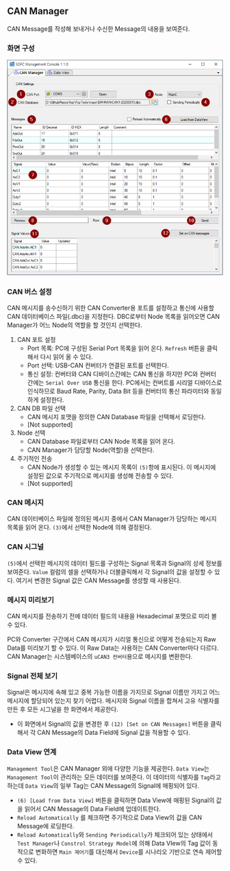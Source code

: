 ## CAN Manager

CAN Message를 작성해 보내거나 수신한  Message의 내용을 보여준다.



### 화면 구성

![can-manager](can-manager.assets/can-manager.png)

  

### CAN 버스 설정

CAN 메시지를 송수신하기 위한 CAN Converter용 포트를 설정하고 통신에 사용할 CAN 데이터베이스 파일(.dbc)을 지정한다. DBC로부터 Node 목록을 읽어오면 CAN Manager가 어느 Node의 역할을 할 것인지 선택한다.

1. CAN 포트 설정
   - Port 목록: PC에 구성된  Serial Port 목록을 읽어 온다. `Refresh` 버튼을 클릭해서 다시 읽어 올 수 있다.
   - Port 선택: USB-CAN 컨버터가 연결된 포트를 선택한다.
   - 통신 설정: 컨버터와 CAN 디바이스간에는 CAN 통신을 하지만 PC와 컨버터 간에는 `Serial Over USB` 통신을 한다. PC에서는 컨버트를 시리얼 디바이스로 인식하므로 Baud Rate, Parity, Data Bit 등을 컨버터의 통신 파라미터와 동일하게 설정한다.
2. CAN DB 파일 선택
   - CAN 메시지 포맷을 정의한 CAN Database 파일을 선택해서 로딩한다.
   - [Not supported]
3. Node 선택
   - CAN Database 파일로부터 CAN Node 목록을 읽어 온다.
   - CAN Manager가 담당할 Node(역할)을 선택한다.
4. 주기적인 전송
   - CAN Node가 생성할 수 있는 메시지 목록이 `(5)`항에 표시된다. 이 메시지에 설정된 값으로 주기적으로 메시지를 생성해 전송할 수 있다.
   - [Not supported]

  

### CAN 메시지

CAN 데이터베이스 파일에 정의된 메시지 중에서 CAN Manager가 담당하는 메시지 목록을 읽어 온다. `(3)`에서 선택한 Node에 의해 결정된다.

  

### CAN 시그널

`(5)`에서 선택한 메시지의 데이터 필드를 구성하는 Signal 목록과 Signal의 상세 정보를 보여준다. `Value` 컬럼의 셀을 선택하거나 더블클릭해서 각 Signal의 값을 설정할 수 있다. 여기서 변경한 Signal 값은 CAN Message를 생성할 때 사용된다.

  

### 메시지 미리보기

CAN 메시지를 전송하기 전에 데이터 필드의 내용을 Hexadecimal 포맷으로 미리 볼 수 있다.

PC와 Converter 구간에서 CAN 메시지가 시리얼 통신으로 어떻게 전송되는지 Raw Data를 미리보기 할 수 있다. 이 Raw Data는 사용하는 CAN Converter마다 다르다. CAN Manager는 시스템베이스의 `uCAN3 컨버터`용으로 메시지를 변환한다.

  

### Signal 전체 보기

Signal은 메시지에 속해 있고 중복 가능한 이름을 가지므로 Signal 이름만 가지고 어느 메시지에 할당되어 있는지 찾기 어렵다. 메시지와 Signal 이름을 합쳐서 고유 식별자를 만든 후 모든 시그널을 한 화면에서 제공한다.

- 이 화면에서 Signal의 값을 변경한 후 `(12) [Set on CAN Messages]` 버튼을 클릭해서 각 CAN Message의 Data Field에 Signal 값을 적용할 수 있다.

  

### Data View 연계

`Management Tool`은 CAN Manager 외에 다양한 기능을 제공한다. `Data View`는 `Management Tool`이 관리하는 모든 데이터를 보여준다. 이 데이터의 식별자를 `Tag`라고 하는데 `Data View`의 일부 Tag는 CAN Message의 Signal에 매핑되어 있다.

- `(6) [Load from Data View]` 버튼을 클릭하면 Data View에 매핑된 Signal의 값을 읽어서 CAN Message의 Data Field에 업데이트한다.
- `Reload Automatically` 를 체크하면 주기적으로 Data View의 값을 CAN Message에 로딩한다.
- `Reload Automatically`와 `Sending Periodically`가 체크되어 있는 상태에서 `Test Manager`나 `Constrol Strategy Model`에 의해 Data VIew의 Tag 값이 동적으로 변화하면 `Main 제어기`를 대신해서 `Device`를 시나리오 기반으로 연속 제어할 수 있다. 
